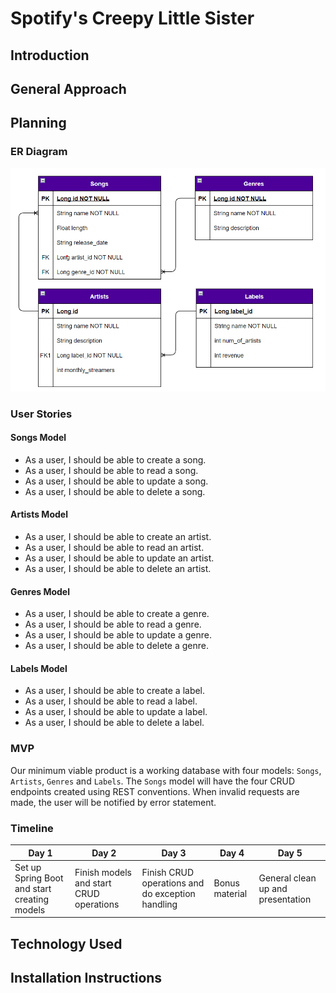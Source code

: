 # Spotify's Creepy Little Sister
## Introduction
## General Approach
## Planning
### ER Diagram
![](SpotifyCreepyLittleSister_Diagram.png)
### User Stories
#### Songs Model
- As a user, I should be able to create a song.
- As a user, I should be able to read a song.
- As a user, I should be able to update a song.
- As a user, I should be able to delete a song.
#### Artists Model
- As a user, I should be able to create an artist.
- As a user, I should be able to read an artist.
- As a user, I should be able to update an artist.
- As a user, I should be able to delete an artist.
#### Genres Model
- As a user, I should be able to create a genre.
- As a user, I should be able to read a genre.
- As a user, I should be able to update a genre.
- As a user, I should be able to delete a genre.
#### Labels Model
- As a user, I should be able to create a label.
- As a user, I should be able to read a label.
- As a user, I should be able to update a label.
- As a user, I should be able to delete a label.
### MVP
Our minimum viable product is a working database with four models: `Songs`, `Artists`, `Genres` and `Labels`.  The `Songs` model
will have the four CRUD endpoints created using REST conventions. When invalid requests are made, the user will be 
notified by error statement. 
### Timeline
| Day 1 | Day 2 | Day 3 | Day 4 | Day 5 |
| -- | -- |  -- | -- | -- |
| Set up Spring Boot and start creating models | Finish models and start CRUD operations | Finish CRUD operations and do exception handling | Bonus material | General clean up and presentation |
## Technology Used
## Installation Instructions

